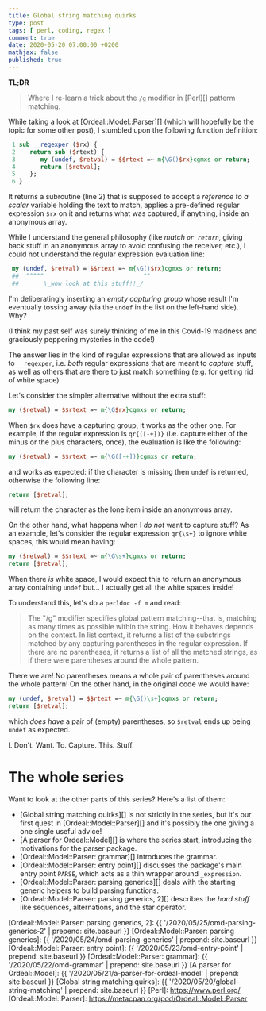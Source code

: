 ```yaml
---
title: Global string matching quirks
type: post
tags: [ perl, coding, regex ]
comment: true
date: 2020-05-20 07:00:00 +0200
mathjax: false
published: true
---
```


**TL;DR**

> Where I re-learn a trick about the `/g` modifier in [Perl][] patterm
> matching.

While taking a look at [Ordeal::Model::Parser][] (which will hopefully
be the topic for some other post), I stumbled upon the following
function definition:

```perl
 1 sub __regexper ($rx) {
 2    return sub ($rtext) {
 3       my (undef, $retval) = $$rtext =~ m{\G()$rx}cgmxs or return;
 4       return [$retval];
 5    };
 6 }
```

It returns a subroutine (line 2) that is supposed to accept a *reference
to a scalar* variable holding the text to match, applies a pre-defined
regular expression `$rx` on it and returns what was captured, if
anything, inside an anonymous array.

While I understand the general philosophy (like *match `or return`*,
giving back stuff in an anonymous array to avoid confusing the receiver,
etc.), I could not understand the regular expression evaluation line:

```perl
 my (undef, $retval) = $$rtext =~ m{\G()$rx}cgmxs or return;
 ##  ^^^^^                            ^^
 ##       \_wow look at this stuff!!_/  
```

I'm deliberatingly inserting an *empty capturing group* whose result I'm
eventually tossing away (via the `undef` in the list on the left-hand
side). Why?

(I think my past self was surely thinking of me in this Covid-19 madness
and graciously peppering mysteries in the code!)

The answer lies in the kind of regular expressions that are allowed as
inputs to `__regexper`, i.e. *both* regular expressions that are meant
to *capture* stuff, as well as others that are there to just match
something (e.g. for getting rid of white space).

Let's consider the simpler alternative without the extra stuff:

```perl
my ($retval) = $$rtext =~ m{\G$rx}cgmxs or return;
```

When `$rx` does have a capturing group, it works as the other one. For
example, if the regular expression is `qr{([-+])}` (i.e. capture either
of the minus or the plus characters, once), the evaluation is like the
following:

```perl
my ($retval) = $$rtext =~ m{\G([-+])}cgmxs or return;
```

and works as expected: if the character is missing then `undef` is
returned, otherwise the following line:

```perl
return [$retval];
```

will return the character as the lone item inside an anonymous array.

On the other hand, what happens when I *do not* want to capture stuff?
As an example, let's consider the regular expression `qr{\s+}` to ignore
white spaces, this would mean having:

```perl
my ($retval) = $$rtext =~ m{\G\s+}cgmxs or return;
return [$retval];
```

When there *is* white space, I would expect this to return an anonymous
array containing `undef` but... I actually get all the white spaces
inside!

To understand this, let's do a `perldoc -f m` and read:

> The "/g" modifier specifies global pattern matching--that is, matching
> as many times as possible within the string. How it behaves depends on
> the context. In list context, it returns a list of the substrings
> matched by any capturing parentheses in the regular expression. If
> there are no parentheses, it returns a list of all the matched
> strings, as if there were parentheses around the whole pattern.

There we are! No parentheses means a whole pair of parentheses around
the whole pattern! On the other hand, in the original code we would
have:

```perl
my (undef, $retval) = $$rtext =~ m{\G()\s+}cgmxs or return;
return [$retval];
```

which *does have* a pair of (empty) parentheses, so `$retval` ends up
being `undef` as expected.

I. Don't. Want. To. Capture. This. Stuff.

# The whole series

Want to look at the other parts of this series? Here's a list of them:

- [Global string matching quirks][] is not strictly in the series, but
  it's our first quest in [Ordeal::Model::Parser][] and it's possibly
  the one giving a one single useful advice!
- [A parser for Ordeal::Model][] is where the series start, introducing
  the motivations for the parser package.
- [Ordeal::Model::Parser: grammar][] introduces the grammar.
- [Ordeal::Model::Parser: entry point][] discusses the package's main
  entry point `PARSE`, which acts as a thin wrapper around
  `_expression`.
- [Ordeal::Model::Parser: parsing generics][] deals with the starting
  generic helpers to build parsing functions.
- [Ordeal::Model::Parser: parsing generics, 2][] describes the *hard
  stuff* like sequences, alternations, and the star operator.

[Ordeal::Model::Parser: parsing generics, 2]: {{ '/2020/05/25/omd-parsing-generics-2' | prepend: site.baseurl }}
[Ordeal::Model::Parser: parsing generics]: {{ '/2020/05/24/omd-parsing-generics' | prepend: site.baseurl }}
[Ordeal::Model::Parser: entry point]: {{ '/2020/05/23/omd-entry-point' | prepend: site.baseurl }}
[Ordeal::Model::Parser: grammar]: {{ '/2020/05/22/omd-grammar' | prepend: site.baseurl }}
[A parser for Ordeal::Model]: {{ '/2020/05/21/a-parser-for-ordeal-model' | prepend: site.baseurl }}
[Global string matching quirks]: {{ '/2020/05/20/global-string-matching' | prepend: site.baseurl }}
[Perl]: https://www.perl.org/
[Ordeal::Model::Parser]: https://metacpan.org/pod/Ordeal::Model::Parser
